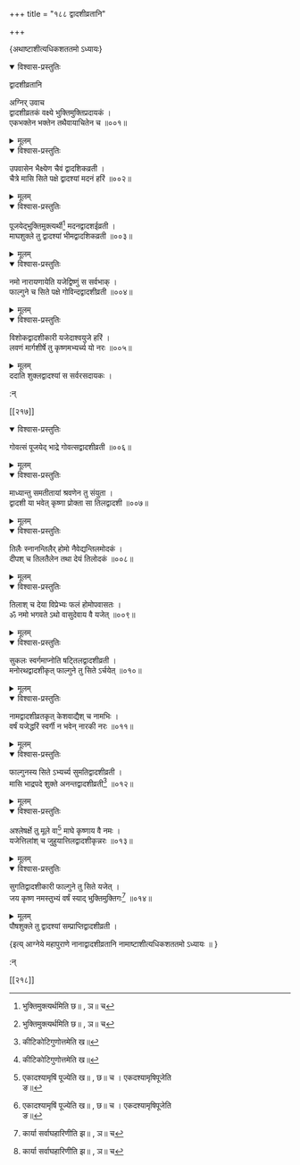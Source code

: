 +++
title = "१८८ द्वादशीव्रतानि"

+++

\{अथाष्टाशीत्यधिकशततमो ऽध्यायः\}


<details open><summary>विश्वास-प्रस्तुतिः</summary>

द्वादशीव्रतानि  
    
अग्निर् उवाच  
द्वादशीव्रतकं वक्ष्ये भुक्तिमुक्तिप्रदायकं ।  
एकभक्तेन भक्तेन तथैवायाचितेन च ॥००१॥
</details>

<details><summary>मूलम्</summary>

द्वादशीव्रतानि  
    
अग्निर् उवाच  
द्वादशीव्रतकं वक्ष्ये भुक्तिमुक्तिप्रदायकं ।  
एकभक्तेन भक्तेन तथैवायाचितेन च ॥००१॥
</details>  

<details open><summary>विश्वास-प्रस्तुतिः</summary>

उपवासेन भैक्ष्येण चैवं द्वादशिकव्रती ।  
चैत्रे मासि सिते पक्षे द्वादश्यां मदनं हरिं   ॥००२॥
</details>

<details><summary>मूलम्</summary>

उपवासेन भैक्ष्येण चैवं द्वादशिकव्रती ।  
चैत्रे मासि सिते पक्षे द्वादश्यां मदनं हरिं   ॥००२॥
</details>  

<details open><summary>विश्वास-प्रस्तुतिः</summary>

पूजयेद्भुक्तिमुक्त्यर्थी[^४] मदनद्वादशईव्रती ।  
माघशुक्ले तु द्वादश्यां भीमद्वादशिकव्रती   ॥००३॥
</details>

<details><summary>मूलम्</summary>

पूजयेद्भुक्तिमुक्त्यर्थी[^४] मदनद्वादशईव्रती ।  
माघशुक्ले तु द्वादश्यां भीमद्वादशिकव्रती   ॥००३॥
</details>  

<details open><summary>विश्वास-प्रस्तुतिः</summary>

नमो नारायणायेति यजेद्विष्णुं स सर्वभाक् ।  
फाल्गुने च सिते पक्षे गोविन्दद्वादशीव्रती ॥००४॥
</details>

<details><summary>मूलम्</summary>

नमो नारायणायेति यजेद्विष्णुं स सर्वभाक् ।  
फाल्गुने च सिते पक्षे गोविन्दद्वादशीव्रती ॥००४॥
</details>  

<details open><summary>विश्वास-प्रस्तुतिः</summary>

विशोकद्वादशीकारी यजेदाश्वयुजे हरिं ।  
लवणं मार्गशीर्षे तु कृष्णमभ्यर्च्य यो नरः   ॥००५॥
</details>

<details><summary>मूलम्</summary>

विशोकद्वादशीकारी यजेदाश्वयुजे हरिं ।  
लवणं मार्गशीर्षे तु कृष्णमभ्यर्च्य यो नरः   ॥००५॥
</details>  
ददाति शुक्लद्वादश्यां स सर्वरसदायकः ।  
    
:न्  
    
[^१]: कीटिकोटिगुणोत्तमेति ख॥  
    
[^२]: एकादश्यामृषिं पूज्येति ख॥ , छ॥ च । एकदश्यामृषिपूजेति  
ङ॥  
    
[^३]: कार्या सर्वाघहारिणीति झ॥ , ञ॥ च  
    
[^४]: भुक्तिमुक्त्यर्थमिति छ॥ , ञ॥ च  

[[२१७]]
    

<details open><summary>विश्वास-प्रस्तुतिः</summary>

गोवत्सं पूजयेद् भाद्रे गोवत्सद्वादशीव्रती ॥००६॥
</details>

<details><summary>मूलम्</summary>

गोवत्सं पूजयेद् भाद्रे गोवत्सद्वादशीव्रती ॥००६॥
</details>  

<details open><summary>विश्वास-प्रस्तुतिः</summary>

माध्यान्तु समतीतायां श्रवणेन तु संयुता ।  
द्वादशी या भवेत् कृष्णा प्रोक्ता सा तिलद्वादशी   ॥००७॥
</details>

<details><summary>मूलम्</summary>

माध्यान्तु समतीतायां श्रवणेन तु संयुता ।  
द्वादशी या भवेत् कृष्णा प्रोक्ता सा तिलद्वादशी   ॥००७॥
</details>  

<details open><summary>विश्वास-प्रस्तुतिः</summary>

तिलैः स्नानन्तिलैर् होमो नैवेद्यन्तिलमोदकं ।  
दीपश् च तिलतैलेन तथा देयं तिलोदकं ॥००८॥
</details>

<details><summary>मूलम्</summary>

तिलैः स्नानन्तिलैर् होमो नैवेद्यन्तिलमोदकं ।  
दीपश् च तिलतैलेन तथा देयं तिलोदकं ॥००८॥
</details>  

<details open><summary>विश्वास-प्रस्तुतिः</summary>

तिलाश् च देया विप्रेभ्यः फलं होमोपवासतः ।  
ॐ नमो भगवते ऽथो वासुदेवाय वै यजेत् ॥००९॥
</details>

<details><summary>मूलम्</summary>

तिलाश् च देया विप्रेभ्यः फलं होमोपवासतः ।  
ॐ नमो भगवते ऽथो वासुदेवाय वै यजेत् ॥००९॥
</details>  

<details open><summary>विश्वास-प्रस्तुतिः</summary>

सुकलः स्वर्गमाप्नोति षट्तिलद्वादशीव्रती ।  
मनोरथद्वादशीकृत् फाल्गुने तु सिते ऽर्चयेत् ॥०१०॥
</details>

<details><summary>मूलम्</summary>

सुकलः स्वर्गमाप्नोति षट्तिलद्वादशीव्रती ।  
मनोरथद्वादशीकृत् फाल्गुने तु सिते ऽर्चयेत् ॥०१०॥
</details>  

<details open><summary>विश्वास-प्रस्तुतिः</summary>

नामद्वादशीव्रतकृत् केशवाद्यैश् च नामभिः   ।  
वर्षं यजेद्धरिं स्वर्गी न भवेन् नारकी नरः   ॥०११॥
</details>

<details><summary>मूलम्</summary>

नामद्वादशीव्रतकृत् केशवाद्यैश् च नामभिः   ।  
वर्षं यजेद्धरिं स्वर्गी न भवेन् नारकी नरः   ॥०११॥
</details>  

<details open><summary>विश्वास-प्रस्तुतिः</summary>

फाल्गुनस्य सिते ऽभ्यर्च्य सुमतिद्वादशीव्रती ।  
मासि भाद्रपदे शुक्ते अनन्तद्वादशीव्रती[^१] ॥०१२॥
</details>

<details><summary>मूलम्</summary>

फाल्गुनस्य सिते ऽभ्यर्च्य सुमतिद्वादशीव्रती ।  
मासि भाद्रपदे शुक्ते अनन्तद्वादशीव्रती[^१] ॥०१२॥
</details>  

<details open><summary>विश्वास-प्रस्तुतिः</summary>

अश्लेषर्क्षे तु मूले वा[^२] माघे कृष्णाय वै नमः   ।  
यजेत्तिलांश् च जुहुयात्तिलद्वादशीकृन्नरः ॥०१३॥
</details>

<details><summary>मूलम्</summary>

अश्लेषर्क्षे तु मूले वा[^२] माघे कृष्णाय वै नमः   ।  
यजेत्तिलांश् च जुहुयात्तिलद्वादशीकृन्नरः ॥०१३॥
</details>  

<details open><summary>विश्वास-प्रस्तुतिः</summary>

सुगतिद्वादशीकारी फाल्गुने तु सिते यजेत् ।  
जय कृष्ण नमस्तुभ्यं वर्षं स्याद् भुक्तिमुक्तिगः[^३]   ॥०१४॥
</details>

<details><summary>मूलम्</summary>

सुगतिद्वादशीकारी फाल्गुने तु सिते यजेत् ।  
जय कृष्ण नमस्तुभ्यं वर्षं स्याद् भुक्तिमुक्तिगः[^३]   ॥०१४॥
</details>  
पौषशुक्ले तु द्वादश्यां सम्प्राप्तिद्वादशीव्रती   ।  
    
\{इत्य् आग्नेये महापुराणे नानाद्वादशीव्रतानि नामाष्टाशीत्यधिकशततमो ऽध्यायः ॥  }
    
:न्  
    
[^१]: मनोरथद्वादशीत्यादिः, अनन्तद्वादशीव्रतीत्यन्तः  
पाठः घ॥ पुस्तके नास्ति  
    
[^२]: आषाढर्क्षे तु मूले वा इति ख॥ , ग॥ , ज॥ , ट॥ च  
    
[^३]: वर्षे स्याद् भुक्तिमुक्तिद इति ग॥ , घ॥ च  

[[२१८]]
    